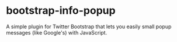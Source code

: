 bootstrap-info-popup
====================

A simple plugin for Twitter Bootstrap that lets you easily small popup messages (like Google's) with JavaScript.
